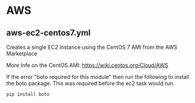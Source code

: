 # AWS

## aws-ec2-centos7.yml

Creates a single EC2 instance using the CentOS 7 AMI from the AWS Marketplace

More Infe on the CentOS AMI: https://wiki.centos.org/Cloud/AWS

If the error "boto required for this module" then run the following to install the boto package. 
This was required before the ec2 task would run.

```
pip install boto
```


